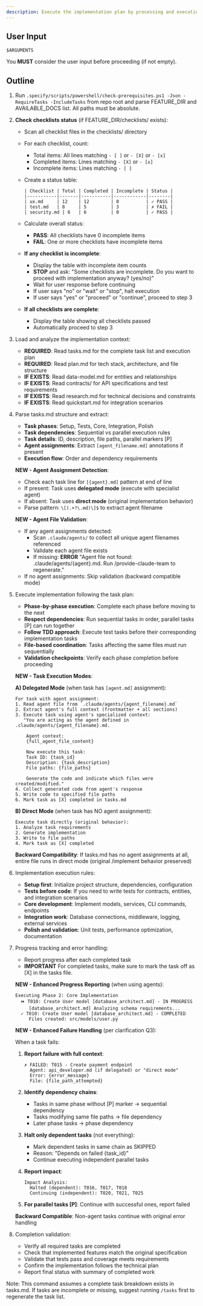 ```yaml
---
description: Execute the implementation plan by processing and executing all tasks defined in tasks.md
---
```


## User Input

```text
$ARGUMENTS
```

You **MUST** consider the user input before proceeding (if not empty).

## Outline

1. Run `.specify/scripts/powershell/check-prerequisites.ps1 -Json -RequireTasks -IncludeTasks` from repo root and parse FEATURE_DIR and AVAILABLE_DOCS list. All paths must be absolute.

2. **Check checklists status** (if FEATURE_DIR/checklists/ exists):
   - Scan all checklist files in the checklists/ directory
   - For each checklist, count:
     * Total items: All lines matching `- [ ]` or `- [X]` or `- [x]`
     * Completed items: Lines matching `- [X]` or `- [x]`
     * Incomplete items: Lines matching `- [ ]`
   - Create a status table:
     ```
     | Checklist | Total | Completed | Incomplete | Status |
     |-----------|-------|-----------|------------|--------|
     | ux.md     | 12    | 12        | 0          | ✓ PASS |
     | test.md   | 8     | 5         | 3          | ✗ FAIL |
     | security.md | 6   | 6         | 0          | ✓ PASS |
     ```
   - Calculate overall status:
     * **PASS**: All checklists have 0 incomplete items
     * **FAIL**: One or more checklists have incomplete items
   
   - **If any checklist is incomplete**:
     * Display the table with incomplete item counts
     * **STOP** and ask: "Some checklists are incomplete. Do you want to proceed with implementation anyway? (yes/no)"
     * Wait for user response before continuing
     * If user says "no" or "wait" or "stop", halt execution
     * If user says "yes" or "proceed" or "continue", proceed to step 3
   
   - **If all checklists are complete**:
     * Display the table showing all checklists passed
     * Automatically proceed to step 3

3. Load and analyze the implementation context:
   - **REQUIRED**: Read tasks.md for the complete task list and execution plan
   - **REQUIRED**: Read plan.md for tech stack, architecture, and file structure
   - **IF EXISTS**: Read data-model.md for entities and relationships
   - **IF EXISTS**: Read contracts/ for API specifications and test requirements
   - **IF EXISTS**: Read research.md for technical decisions and constraints
   - **IF EXISTS**: Read quickstart.md for integration scenarios

4. Parse tasks.md structure and extract:
   - **Task phases**: Setup, Tests, Core, Integration, Polish
   - **Task dependencies**: Sequential vs parallel execution rules
   - **Task details**: ID, description, file paths, parallel markers [P]
   - **Agent assignments**: Extract `[agent_filename.md]` annotations if present
   - **Execution flow**: Order and dependency requirements

   **NEW - Agent Assignment Detection**:
   - Check each task line for `[{agent}.md]` pattern at end of line
   - If present: Task uses **delegated mode** (execute with specialist agent)
   - If absent: Task uses **direct mode** (original implementation behavior)
   - Parse pattern: `\[(.+?\.md)\]$` to extract agent filename

   **NEW - Agent File Validation**:
   - If any agent assignments detected:
     - Scan `.claude/agents/` to collect all unique agent filenames referenced
     - Validate each agent file exists
     - If missing: **ERROR** "Agent file not found: .claude/agents/{agent}.md. Run /provide-claude-team to regenerate."
   - If no agent assignments: Skip validation (backward compatible mode)

5. Execute implementation following the task plan:
   - **Phase-by-phase execution**: Complete each phase before moving to the next
   - **Respect dependencies**: Run sequential tasks in order, parallel tasks [P] can run together
   - **Follow TDD approach**: Execute test tasks before their corresponding implementation tasks
   - **File-based coordination**: Tasks affecting the same files must run sequentially
   - **Validation checkpoints**: Verify each phase completion before proceeding

   **NEW - Task Execution Modes**:

   **A) Delegated Mode** (when task has `[agent.md]` assignment):
   ```
   For task with agent assignment:
   1. Read agent file from `.claude/agents/{agent_filename}.md`
   2. Extract agent's full context (frontmatter + all sections)
   3. Execute task using agent's specialized context:
      "You are acting as the agent defined in .claude/agents/{agent_filename}.md.

       Agent context:
       {full_agent_file_content}

       Now execute this task:
       Task ID: {task_id}
       Description: {task_description}
       File paths: {file_paths}

       Generate the code and indicate which files were created/modified."
   4. Collect generated code from agent's response
   5. Write code to specified file paths
   6. Mark task as [X] completed in tasks.md
   ```

   **B) Direct Mode** (when task has NO agent assignment):
   ```
   Execute task directly (original behavior):
   1. Analyze task requirements
   2. Generate implementation
   3. Write to file paths
   4. Mark task as [X] completed
   ```

   **Backward Compatibility**: If tasks.md has no agent assignments at all, entire file runs in direct mode (original /implement behavior preserved)

6. Implementation execution rules:
   - **Setup first**: Initialize project structure, dependencies, configuration
   - **Tests before code**: If you need to write tests for contracts, entities, and integration scenarios
   - **Core development**: Implement models, services, CLI commands, endpoints
   - **Integration work**: Database connections, middleware, logging, external services
   - **Polish and validation**: Unit tests, performance optimization, documentation

7. Progress tracking and error handling:
   - Report progress after each completed task
   - **IMPORTANT** For completed tasks, make sure to mark the task off as [X] in the tasks file.

   **NEW - Enhanced Progress Reporting** (when using agents):
   ```
   Executing Phase 2: Core Implementation
     ⏩ T010: Create User model [database_architect.md] - IN PROGRESS
        [database_architect.md] Analyzing schema requirements...
     ✓ T010: Create User model [database_architect.md] - COMPLETED
        Files created: src/models/user.py
   ```

   **NEW - Enhanced Failure Handling** (per clarification Q3):

   When a task fails:

   1. **Report failure with full context**:
      ```
      ✗ FAILED: T015 - Create payment endpoint
        Agent: api_developer.md (if delegated) or "direct mode"
        Error: {error_message}
        File: {file_path_attempted}
      ```

   2. **Identify dependency chains**:
      - Tasks in same phase without [P] marker → sequential dependency
      - Tasks modifying same file paths → file dependency
      - Later phase tasks → phase dependency

   3. **Halt only dependent tasks** (not everything):
      - Mark dependent tasks in same chain as SKIPPED
      - Reason: "Depends on failed {task_id}"
      - Continue executing independent parallel tasks

   4. **Report impact**:
      ```
      Impact Analysis:
        Halted (dependent): T016, T017, T018
        Continuing (independent): T020, T021, T025
      ```

   5. **For parallel tasks [P]**: Continue with successful ones, report failed

   **Backward Compatible**: Non-agent tasks continue with original error handling

8. Completion validation:
   - Verify all required tasks are completed
   - Check that implemented features match the original specification
   - Validate that tests pass and coverage meets requirements
   - Confirm the implementation follows the technical plan
   - Report final status with summary of completed work

Note: This command assumes a complete task breakdown exists in tasks.md. If tasks are incomplete or missing, suggest running `/tasks` first to regenerate the task list.
